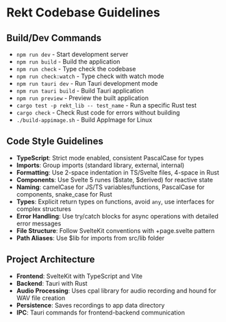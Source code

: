# Rekt Codebase Guidelines

## Build/Dev Commands
- `npm run dev` - Start development server
- `npm run build` - Build the application
- `npm run check` - Type check the codebase
- `npm run check:watch` - Type check with watch mode
- `npm run tauri dev` - Run Tauri development mode
- `npm run tauri build` - Build Tauri application
- `npm run preview` - Preview the built application
- `cargo test -p rekt_lib -- test_name` - Run a specific Rust test
- `cargo check` - Check Rust code for errors without building
- `./build-appimage.sh` - Build AppImage for Linux

## Code Style Guidelines
- **TypeScript**: Strict mode enabled, consistent PascalCase for types
- **Imports**: Group imports (standard library, external, internal)
- **Formatting**: Use 2-space indentation in TS/Svelte files, 4-space in Rust
- **Components**: Use Svelte 5 runes ($state, $derived) for reactive state
- **Naming**: camelCase for JS/TS variables/functions, PascalCase for components, snake_case for Rust
- **Types**: Explicit return types on functions, avoid `any`, use interfaces for complex structures
- **Error Handling**: Use try/catch blocks for async operations with detailed error messages
- **File Structure**: Follow SvelteKit conventions with +page.svelte pattern
- **Path Aliases**: Use $lib for imports from src/lib folder

## Project Architecture
- **Frontend**: SvelteKit with TypeScript and Vite
- **Backend**: Tauri with Rust
- **Audio Processing**: Uses cpal library for audio recording and hound for WAV file creation
- **Persistence**: Saves recordings to app data directory
- **IPC**: Tauri commands for frontend-backend communication